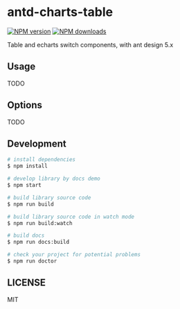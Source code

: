 # antd-charts-table

[![NPM version](https://img.shields.io/npm/v/antd-charts-table.svg?style=flat)](https://npmjs.org/package/antd-charts-table)
[![NPM downloads](http://img.shields.io/npm/dm/antd-charts-table.svg?style=flat)](https://npmjs.org/package/antd-charts-table)

Table and echarts switch components, with ant design 5.x

## Usage

TODO

## Options

TODO

## Development

```bash
# install dependencies
$ npm install

# develop library by docs demo
$ npm start

# build library source code
$ npm run build

# build library source code in watch mode
$ npm run build:watch

# build docs
$ npm run docs:build

# check your project for potential problems
$ npm run doctor
```

## LICENSE

MIT
